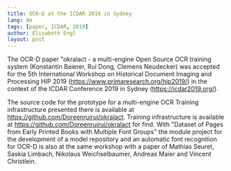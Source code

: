 ```yaml
---
title: OCR-D at the ICDAR 2019 in Sydney
lang: de
tags: [paper, ICDAR, 2019]
author: Elisabeth Engl
layout: post
---
```


The OCR-D paper "okralact - a multi-engine Open Source OCR training system (Konstantin Baierer, Rui Dong, Clemens Neudecker) was accepted for the 5th International Workshop on Historical Document Imaging and Processing HIP 2019 (https://www.primaresearch.org/hip2019/) in the context of the ICDAR Conference 2019 in Sydney (https://icdar2019.org/).  

The source code for the prototype for a multi-engine OCR Training infrastructure presented there is available at https://github.com/Doreenruirui/okralact. Training infrastructure is available at https://github.com/Doreenruirui/okralact for find. With "Dataset of Pages from Early Printed Books with Multiple Font Groups" the module project for the development of a model repository and an automatic font recognition for OCR-D is also at the same workshop with a paper of Mathias Seuret, Saskia Limbach, Nikolaus Weichselbaumer, Andreas Maier and Vincent Christlein.  
